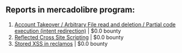 ## Reports in mercadolibre program:
1. [Account Takeover / Arbitrary File read and deletion / Partial code execution (intent redirection)](https://hackerone.com/reports/2289836) | $0.0 bounty
2. [Reflected Cross Site Scripting](https://hackerone.com/reports/1093577) | $0.0 bounty
3. [Stored XSS in reclamos](https://hackerone.com/reports/1675516) | $0.0 bounty